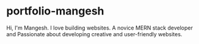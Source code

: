 # portfolio-mangesh

Hi,
I'm Mangesh.
I love building websites.
A novice MERN stack developer and Passionate about developing creative and user-friendly websites.
